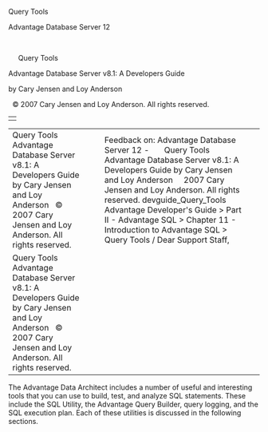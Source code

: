 Query Tools




Advantage Database Server 12  

 

     Query Tools

Advantage Database Server v8.1: A Developers Guide

by Cary Jensen and Loy Anderson

  © 2007 Cary Jensen and Loy Anderson. All rights reserved.

|  |
| --- |
|  |

|  |  |  |  |  |
| --- | --- | --- | --- | --- |
| Query Tools  Advantage Database Server v8.1: A Developers Guide  by Cary Jensen and Loy Anderson    © 2007 Cary Jensen and Loy Anderson. All rights reserved. |  |  | Feedback on: Advantage Database Server 12 -       Query Tools Advantage Database Server v8.1: A Developers Guide by Cary Jensen and Loy Anderson     2007 Cary Jensen and Loy Anderson. All rights reserved. devguide\_Query\_Tools Advantage Developer's Guide > Part II - Advantage SQL > Chapter 11 - Introduction to Advantage SQL > Query Tools / Dear Support Staff, |  |
| Query Tools  Advantage Database Server v8.1: A Developers Guide  by Cary Jensen and Loy Anderson    © 2007 Cary Jensen and Loy Anderson. All rights reserved. |  |  |  |  |

The Advantage Data Architect includes a number of useful and interesting tools that you can use to build, test, and analyze SQL statements. These include the SQL Utility, the Advantage Query Builder, query logging, and the SQL execution plan. Each of these utilities is discussed in the following sections.